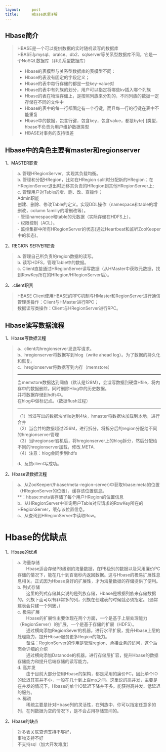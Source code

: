 ```yaml
---
layout:     post
title:      Hbase原理详解
---
```

<div id="article_content" class="article_content clearfix csdn-tracking-statistics" data-pid="blog" data-mod="popu_307" data-dsm="post">
								            <div id="content_views" class="markdown_views prism-atom-one-dark">
							<!-- flowchart 箭头图标 勿删 -->
							<svg xmlns="http://www.w3.org/2000/svg" style="display: none;"><path stroke-linecap="round" d="M5,0 0,2.5 5,5z" id="raphael-marker-block" style="-webkit-tap-highlight-color: rgba(0, 0, 0, 0);"></path></svg>
							<h2 id="hbase简介">Hbase简介</h2>

<blockquote>
  <p>HBASE是一个可以提供数据的实时随机读写的数据库 <br>
  HBASE与mysql、oralce、db2、sqlserver等关系型数据库不同，它是一个NoSQL数据库（非关系型数据库）</p>
  
  <ul>
  <li>Hbase的表模型与关系型数据库的表模型不同：</li>
  <li>Hbase的表没有固定的字段定义；</li>
  <li>Hbase的表中每行存储的都是一些key-value对</li>
  <li>Hbase的表中有列族的划分，用户可以指定将哪些kv插入哪个列族</li>
  <li>Hbase的表在物理存储上，是按照列族来分割的，不同列族的数据一定存储在不同的文件中</li>
  <li>Hbase的表中的每一行都固定有一个行键，而且每一行的行键在表中不能重复</li>
  <li>Hbase中的数据，包含行键，包含key，包含value，都是byte[ ]类型，hbase不负责为用户维护数据类型</li>
  <li>HBASE对事务的支持很差</li>
  </ul>
</blockquote>

<h2 id="hbase中的角色主要有master和regionserver">Hbase中的角色主要有master和regionserver</h2>

<p>1、MASTER职责</p>

<blockquote>
  <p>a. 管理HRegionServer，实现其负载均衡。 <br>
  b. 管理和分配HRegion，比如在HRegion split时分配新的HRegion；在HRegionServer退出时迁移其负责的HRegion到其他HRegionServer上; <br>
  c. 管理用户对Table的增、删、改、查操作； <br>
  Admin职能 <br>
  创建、删除、修改Table的定义。实现DDL操作（namespace和table的增删改，column familiy的增删改等）。 <br>
  - 管理namespace和table的元数据（实际存储在HDFS上）。 <br>
  - 权限控制（ACL）。 <br>
  - 监控集群中所有HRegionServer的状态(通过Heartbeat和监听ZooKeeper中的状态)。</p>
</blockquote>

<p>2、REGION SERVER职责 </p>

<blockquote>
  <p>a. 管理自己所负责的region数据的读写。 <br>
  b. 读写HDFS，管理Table中的数据。 <br>
  c. Client直接通过HRegionServer读写数据（从HMaster中获取元数据，找到RowKey所在的HRegion/HRegionServer后）。</p>
</blockquote>

<p>3、.client职责</p>

<blockquote>
  <p>HBASE Client使用HBASE的RPC机制与HMaster和RegionServer进行通信 <br>
  管理类操作：Client与HMaster进行RPC； <br>
  数据读写类操作：Client与HRegionServer进行RPC。</p>
</blockquote>

<h2 id="hbase读写数据流程">Hbase读写数据流程</h2>

<p>1、Hbase写数据流程</p>

<blockquote>
  <p>a、client向hregionserver发送写请求。 <br>
  b、hregionserver将数据写到hlog（write ahead log）。为了数据的持久化和恢复。 <br>
  c、hregionserver将数据写到内存（memstore）</p>
  
  <hr>
  
  <p>当memstore数据达到阈值（默认是128M），会溢写数据到硬盘Hfile，将内存中的数据删除，同时删除Hlog中的历史数据。 <br>
  并将数据存储到hdfs中。 <br>
  在hlog中做标记点。（数据flush过程）</p>
  
  <hr>
  
  <p>（1）当溢写出的数据块hfile达到4块，hmaster将数据块加载到本地，进行合并 <br>
  （2）当合并的数据超过256M，进行拆分，将拆分后的region分配给不同的hregionserver管理 <br>
  （3）当hregionser宕机后，将hregionserver上的hlog拆分，然后分配给不同的hregionserver加载，修改.META. <br>
  （4）注意：hlog会同步到hdfs</p>
  
  <p>d、反馈client写成功。</p>
</blockquote>

<p>2、Hbase读数据流程</p>

<blockquote>
  <p>a、从ZooKeeper(/hbase/meta-region-server)中获取hbase:meta的位置（HRegionServer的位置），缓存该位置信息。 <br>
  **：hbase:meta表存储了每个用户HRegion的位置信息 <br>
  b、从HRegionServer中查询用户Table对应请求的RowKey所在的HRegionServer，缓存该位置信息。 <br>
  c、从查询到HRegionServer中读取Row。</p>
</blockquote>



<h1 id="hbase的优缺点">Hbase的优缺点</h1>

<p>1、Hbase的优点</p>

<blockquote>
  <p>a. 海量存储 <br>
  　　Hbase适合存储PB级别的海量数据，在PB级别的数据以及采用廉价PC存储的情况下，能在几十到百毫秒内返回数据。这与Hbase的极易扩展性息息相关。正式因为Hbase良好的扩展性，才为海量数据的存储提供了便利。 <br>
  b. 列式存储 <br>
  　　这里的列式存储其实说的是列族存储，Hbase是根据列族来存储数据的。列族下面可以有非常多的列，列族在创建表的时候就必须指定。（通常建表会只建一个列簇，） <br>
  c. 极易扩展 <br>
  　　Hbase的扩展性主要体现在两个方面，一个是基于上层处理能力（RegionServer）的扩展，一个是基于存储的扩展（HDFS）。 <br>
  　　通过横向添加RegionSever的机器，进行水平扩展，提升Hbase上层的处理能力，提升Hbsae服务更多Region的能力。 <br>
  　　备注：RegionServer的作用是管理region、承接业务的访问，这个后面会详细的介绍 <br>
  　　通过横向添加Datanode的机器，进行存储层扩容，提升Hbase的数据存储能力和提升后端存储的读写能力。 <br>
  d. 高并发 <br>
  　　由于目前大部分使用Hbase的架构，都是采用的廉价PC，因此单个IO的延迟其实并不小，一般在几十到上百ms之间。这里说的高并发，主要是在并发的情况下，Hbase的单个IO延迟下降并不多。能获得高并发、低延迟的服务。 <br>
  e. 稀疏 <br>
  　　稀疏主要是针对Hbase列的灵活性，在列族中，你可以指定任意多的列，在列数据为空的情况下，是不会占用存储空间的。</p>
</blockquote>

<p>2、Hbase的缺点</p>

<blockquote>
  <p>对多表关联查询支持不够好， <br>
  事物支持不好 <br>
  不支持sql（加大开发难度）</p>
</blockquote>            </div>
						<link href="https://csdnimg.cn/release/phoenix/mdeditor/markdown_views-9e5741c4b9.css" rel="stylesheet">
                </div>